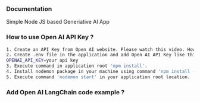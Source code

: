 ### Documentation

Simple Node JS based Generiative AI App

### How to use Open AI API Key ?

```sh
1. Create an API Key from Open AI website. Please watch this video. How to get an Open AI API Key ? (https://www.youtube.com/watch?v=nafDyRsVnXU)
2. Create .env file in the application and add Open AI API Key like this:
OPENAI_API_KEY=your api key
3. Execute command in application root 'npm install'.
4. Install nodemon package in your machine using command 'npm install -g nodemon'.
5. Execute command 'nodemon start' in your application root location.
```

### Add Open AI LangChain code example ?
